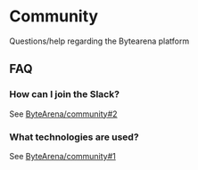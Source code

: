 # Community

Questions/help regarding the Bytearena platform

## FAQ

### How can I join the Slack?

See [ByteArena/community#2](https://github.com/ByteArena/community/issues/2)

### What technologies are used?

See [ByteArena/community#1](https://github.com/ByteArena/community/issues/1)
